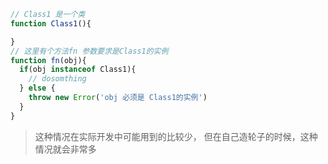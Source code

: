 ```js
// Class1 是一个类
function Class1(){

}
// 这里有个方法fn 参数要求是Class1的实例
function fn(obj){
  if(obj instanceof Class1){
    // dosomthing
  } else {
    throw new Error('obj 必须是 Class1的实例')
  }
}
```

>这种情况在实际开发中可能用到的比较少，
>但在自己造轮子的时候，这种情况就会非常多